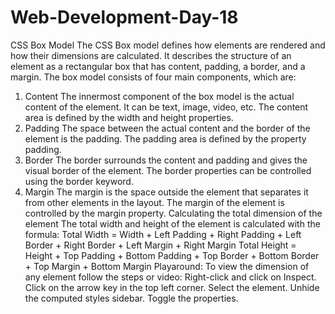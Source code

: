 # Web-Development-Day-18
CSS Box Model
The CSS Box model defines how elements are rendered and how their dimensions are calculated. It describes the structure of an element as a rectangular box that has content, padding, a border, and a margin. The box model consists of four main components, which are:
1. Content
The innermost component of the box model is the actual content of the element. It can be text, image, video, etc.
The content area is defined by the width and height properties.
2. Padding
The space between the actual content and the border of the element is the padding.
The padding area is defined by the property padding. 
3. Border
The border surrounds the content and padding and gives the visual border of the element.
The border properties can be controlled using the border keyword.
4. Margin
The margin is the space outside the element that separates it from other elements in the layout.
The margin of the element is controlled by the margin property.
Calculating the total dimension of the element
The total width and height of the element is calculated with the formula:
Total Width = Width + Left Padding + Right Padding + Left Border + Right Border + Left Margin + Right Margin
Total Height = Height + Top Padding + Bottom Padding + Top Border + Bottom Border + Top Margin + Bottom Margin
Playaround:
To view the dimension of any element follow the steps or video:
Right-click and click on Inspect.
Click on the arrow key in the top left corner.
Select the element.
Unhide the computed styles sidebar.
Toggle the properties.
